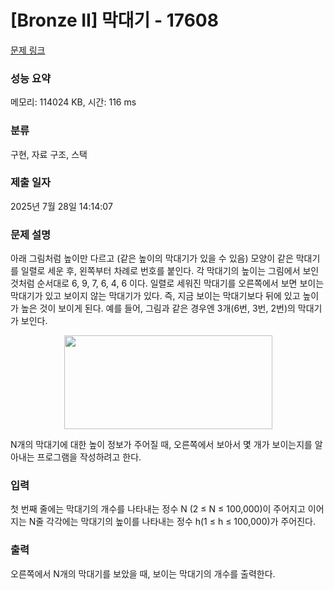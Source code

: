 # [Bronze II] 막대기 - 17608 

[문제 링크](https://www.acmicpc.net/problem/17608) 

### 성능 요약

메모리: 114024 KB, 시간: 116 ms

### 분류

구현, 자료 구조, 스택

### 제출 일자

2025년 7월 28일 14:14:07

### 문제 설명

<p>아래 그림처럼 높이만 다르고 (같은 높이의 막대기가 있을 수 있음) 모양이 같은 막대기를 일렬로 세운 후, 왼쪽부터 차례로 번호를 붙인다. 각 막대기의 높이는 그림에서 보인 것처럼 순서대로 6, 9, 7, 6, 4, 6 이다. 일렬로 세워진 막대기를 오른쪽에서 보면 보이는 막대기가 있고 보이지 않는 막대기가 있다. 즉, 지금 보이는 막대기보다 뒤에 있고 높이가 높은 것이 보이게 된다. 예를 들어, 그림과 같은 경우엔 3개(6번, 3번, 2번)의 막대기가 보인다.</p>

<p style="text-align: center;"><img alt="" src="https://upload.acmicpc.net/a2ebef22-157f-4059-9bdd-6a0662b81698/-/crop/675x304/47,12/-/preview/" style="width: 333px; height: 150px;"></p>

<p>N개의 막대기에 대한 높이 정보가 주어질 때, 오른쪽에서 보아서 몇 개가 보이는지를 알아내는 프로그램을 작성하려고 한다.</p>

### 입력 

 <p>첫 번째 줄에는 막대기의 개수를 나타내는 정수 N (2 ≤ N ≤ 100,000)이 주어지고 이어지는 N줄 각각에는 막대기의 높이를 나타내는 정수 h(1 ≤ h ≤ 100,000)가 주어진다.</p>

### 출력 

 <p>오른쪽에서 N개의 막대기를 보았을 때, 보이는 막대기의 개수를 출력한다.</p>

